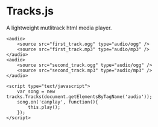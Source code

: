 Tracks.js
=========

A lightweight mutlitrack html media player.

    <audio>
        <source src="first_track.ogg" type="audio/ogg" />
        <source src="first_track.mp3" type="audio/mp3" />
    </audio>
    <audio>
        <source src="second_track.ogg" type="audio/ogg" />
        <source src="second_track.mp3" type="audio/mp3" />
    </audio>

    <script type="text/javascript">
        var song = new tracks.Tracks(document.getElementsByTagName('audio'));
        song.on('canplay', function(){
            this.play();
        });
    </script>
